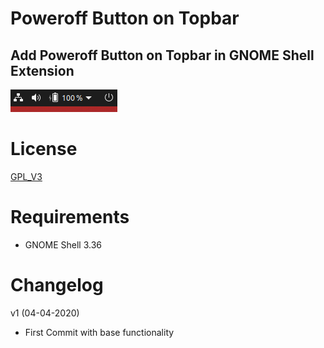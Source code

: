 # Poweroff Button on Topbar
## Add Poweroff Button on Topbar in GNOME Shell Extension

![preview](preview.png)

License 
==============
[GPL_V3](../GPL_V3)


Requirements
==============

- GNOME Shell 3.36

Changelog
==============
v1 (04-04-2020)
- First Commit with base functionality